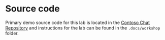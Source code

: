 # Source code

Primary demo source code for this lab is located in the [Contoso Chat Repository](https://github.com/Azure-Samples/contoso-chat) and instructions for the lab can be found in the `.docs/workshop` folder. 
